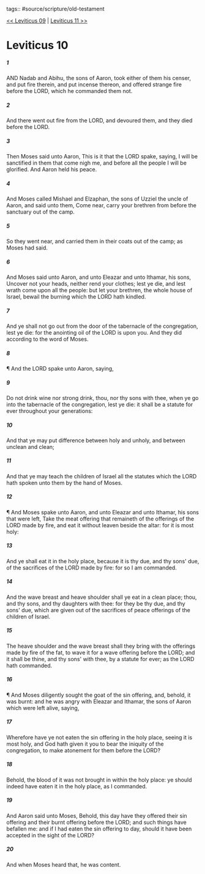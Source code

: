 tags:: #source/scripture/old-testament

[<< Leviticus 09](/Old_Testament/03_Leviticus/Leviticus_09.md) | [Leviticus 11 >>](/Old_Testament/03_Leviticus/Leviticus_11.md)

# Leviticus 10

##### 1

AND Nadab and Abihu, the sons of Aaron, took either of them his censer, and put fire therein, and put incense thereon, and offered strange fire before the LORD, which he commanded them not.

##### 2

And there went out fire from the LORD, and devoured them, and they died before the LORD.

##### 3

Then Moses said unto Aaron, This is it that the LORD spake, saying, I will be sanctified in them that come nigh me, and before all the people I will be glorified. And Aaron held his peace.

##### 4

And Moses called Mishael and Elzaphan, the sons of Uzziel the uncle of Aaron, and said unto them, Come near, carry your brethren from before the sanctuary out of the camp.

##### 5

So they went near, and carried them in their coats out of the camp; as Moses had said.

##### 6

And Moses said unto Aaron, and unto Eleazar and unto Ithamar, his sons, Uncover not your heads, neither rend your clothes; lest ye die, and lest wrath come upon all the people: but let your brethren, the whole house of Israel, bewail the burning which the LORD hath kindled.

##### 7

And ye shall not go out from the door of the tabernacle of the congregation, lest ye die: for the anointing oil of the LORD is upon you. And they did according to the word of Moses.

##### 8

¶ And the LORD spake unto Aaron, saying,

##### 9

Do not drink wine nor strong drink, thou, nor thy sons with thee, when ye go into the tabernacle of the congregation, lest ye die: it shall be a statute for ever throughout your generations:

##### 10

And that ye may put difference between holy and unholy, and between unclean and clean;

##### 11

And that ye may teach the children of Israel all the statutes which the LORD hath spoken unto them by the hand of Moses.

##### 12

¶ And Moses spake unto Aaron, and unto Eleazar and unto Ithamar, his sons that were left, Take the meat offering that remaineth of the offerings of the LORD made by fire, and eat it without leaven beside the altar: for it is most holy:

##### 13

And ye shall eat it in the holy place, because it is thy due, and thy sons' due, of the sacrifices of the LORD made by fire: for so I am commanded.

##### 14

And the wave breast and heave shoulder shall ye eat in a clean place; thou, and thy sons, and thy daughters with thee: for they be thy due, and thy sons' due, which are given out of the sacrifices of peace offerings of the children of Israel.

##### 15

The heave shoulder and the wave breast shall they bring with the offerings made by fire of the fat, to wave it for a wave offering before the LORD; and it shall be thine, and thy sons' with thee, by a statute for ever; as the LORD hath commanded.

##### 16

¶ And Moses diligently sought the goat of the sin offering, and, behold, it was burnt: and he was angry with Eleazar and Ithamar, the sons of Aaron which were left alive, saying,

##### 17

Wherefore have ye not eaten the sin offering in the holy place, seeing it is most holy, and God hath given it you to bear the iniquity of the congregation, to make atonement for them before the LORD?

##### 18

Behold, the blood of it was not brought in within the holy place: ye should indeed have eaten it in the holy place, as I commanded.

##### 19

And Aaron said unto Moses, Behold, this day have they offered their sin offering and their burnt offering before the LORD; and such things have befallen me: and if I had eaten the sin offering to day, should it have been accepted in the sight of the LORD?

##### 20

And when Moses heard that, he was content.
